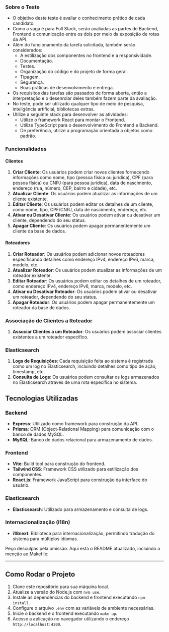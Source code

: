 ### Sobre o Teste

- O objetivo deste teste é avaliar o conhecimento prático de cada candidato.
- Como a vaga é para Full Stack, serão avaliadas as partes de Backend, Frontend e comunicação entre os dois por meio da exposição de rotas da API.
- Além do funcionamento da tarefa solicitada, também serão considerados:
  - A estilização dos componentes no frontend e a responsividade.
  - Documentação.
  - Testes.
  - Organização do código e do projeto de forma geral.
  - Tipagem.
  - Segurança.
  - Boas práticas de desenvolvimento e entrega.
- Os requisitos das tarefas são passados de forma aberta, então a interpretação e o desenrolar deles também fazem parte da avaliação.
- No teste, pode ser utilizado qualquer tipo de meio de pesquisa, inteligência artificial, bibliotecas extras.
- Utilize a seguinte stack para desenvolver as atividades:
  - Utilize o framework React para montar o Frontend.
  - Utilize TypeScript para o desenvolvimento do Frontend e Backend.
  - De preferência, utilize a programação orientada a objetos como padrão.

### Funcionalidades

#### Clientes

1. **Criar Cliente**: Os usuários podem criar novos clientes fornecendo informações como nome, tipo (pessoa física ou jurídica), CPF (para pessoa física) ou CNPJ (para pessoa jurídica), data de nascimento, endereço (rua, número, CEP, bairro e cidade), etc.
2. **Atualizar Cliente**: Os usuários podem atualizar as informações de um cliente existente.
3. **Editar Cliente**: Os usuários podem editar os detalhes de um cliente, como nome, tipo, CPF/CNPJ, data de nascimento, endereço, etc.
4. **Ativar ou Desativar Cliente**: Os usuários podem ativar ou desativar um cliente, dependendo do seu status.
5. **Apagar Cliente**: Os usuários podem apagar permanentemente um cliente da base de dados.

#### Roteadores

1. **Criar Roteador**: Os usuários podem adicionar novos roteadores especificando detalhes como endereço IPv4, endereço IPv6, marca, modelo, etc.
2. **Atualizar Roteador**: Os usuários podem atualizar as informações de um roteador existente.
3. **Editar Roteador**: Os usuários podem editar os detalhes de um roteador, como endereço IPv4, endereço IPv6, marca, modelo, etc.
4. **Ativar ou Desativar Roteador**: Os usuários podem ativar ou desativar um roteador, dependendo do seu status.
5. **Apagar Roteador**: Os usuários podem apagar permanentemente um roteador da base de dados.

### Associação de Clientes a Roteador

1. **Associar Clientes a um Roteador**: Os usuários podem associar clientes existentes a um roteador específico.

### Elasticsearch

1. **Logs de Requisições**: Cada requisição feita ao sistema é registrada como um log no Elasticsearch, incluindo detalhes como tipo de ação, timestamp, etc.
2. **Consulta de Logs**: Os usuários podem consultar os logs armazenados no Elasticsearch através de uma rota específica no sistema.

## Tecnologias Utilizadas

### Backend

- **Express**: Utilizado como framework para construção da API.
- **Prisma**: ORM (Object-Relational Mapping) para comunicação com o banco de dados MySQL.
- **MySQL**: Banco de dados relacional para armazenamento de dados.

### Frontend

- **Vite**: Build tool para construção do frontend.
- **Tailwind CSS**: Framework CSS utilizado para estilização dos componentes.
- **React.js**: Framework JavaScript para construção da interface do usuário.

### Elasticsearch

- **Elasticsearch**: Utilizado para armazenamento e consulta de logs.

### Internacionalização (i18n)

- **i18next**: Biblioteca para internacionalização, permitindo tradução do sistema para múltiplos idiomas.

Peço desculpas pela omissão. Aqui está o README atualizado, incluindo a menção ao Makefile:

---

## Como Rodar o Projeto

1. Clone este repositório para sua máquina local.
2. Atualize a versão do Node.js com `nvm use`.
3. Instale as dependências do backend e frontend executando `npm install`.
4. Configure o arquivo `.env` com as variáveis de ambiente necessárias.
5. Inicie o backend e o frontend executando `make up`.
6. Acesse a aplicação no navegador utilizando o endereço `http://localhost:4200`.
